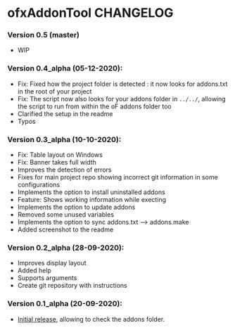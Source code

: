 ofxAddonTool CHANGELOG
======================
### Version 0.5 (master)
- WIP

### Version 0.4_alpha (05-12-2020):
- Fix: Fixed how the project folder is detected : it now looks for addons.txt in the root of your project
- Fix: The script now also looks for your addons folder in `../../`, allowing the script to run from within the oF addons folder too
- Clarified the setup in the readme
- Typos

### Version 0.3_alpha (10-10-2020):
- Fix: Table layout on Windows
- Fix: Banner takes full width
- Improves the detection of errors
- Fixes for main project repo showing incorrect git information in some configurations
- Implements the option to install uninstalled addons
- Feature: Shows working information while execting
- Implements the option to update addons
- Removed some unused variables
- Implements the option to sync addons.txt --> addons.make
- Added screenshot to the readme

### Version 0.2_alpha (28-09-2020):
- Improves display layout
- Added help
- Supports arguments
- Create git repository with instructions

### Version 0.1_alpha (20-09-2020):
- [Initial release](https://github.com/d3cod3/Mosaic/commit/da0737283725eed5f7431ef09f024f8fe27a3158), allowing to check the addons folder.

